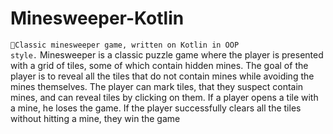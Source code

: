 # Minesweeper-Kotlin
<code>👷Classic minesweeper game, written on Kotlin in OOP style.</code>
Minesweeper is a classic puzzle game where the player is presented with a grid of tiles, some of which contain hidden mines. 
The goal of the player is to reveal all the tiles that do not contain mines while avoiding the mines themselves. 
The player can mark tiles, that they suspect contain mines, and can reveal tiles by clicking on them. If a player opens a tile with a mine, he loses the game. 
If the player successfully clears all the tiles without hitting a mine, they win the game

